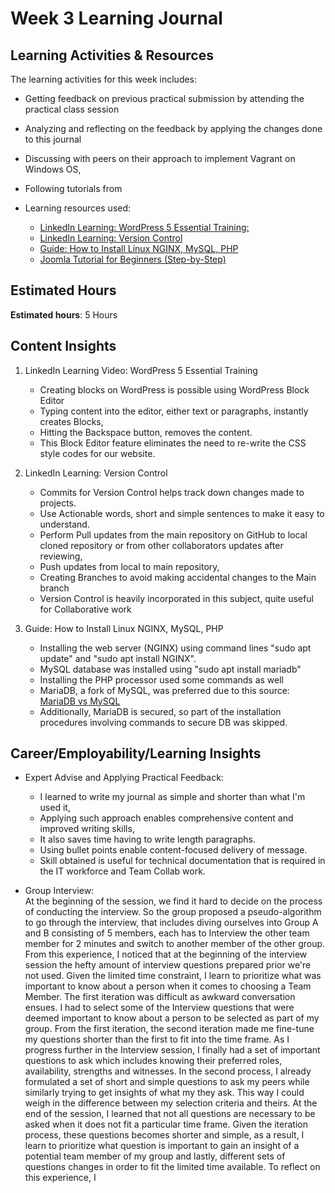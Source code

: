 # Week 3 Learning Journal <br/>

## Learning Activities & Resources
The learning activities for this week includes: <br>
* Getting feedback on previous practical submission by attending the practical class session
* Analyzing and reflecting on the feedback by applying the changes done to this journal
* Discussing with peers on their approach to implement Vagrant on Windows OS,
* Following tutorials from

* Learning resources used:
  - [LinkedIn Learning: WordPress 5 Essential Training:](https://www.linkedin.com/learning/wordpress-5-essential-training/wordpress-an-introduction?resume=false&u=2223545)
  - [LinkedIn Learning: Version Control](https://www.linkedin.com/learning/version-control-for-everyone-2/version-control-it-s-not-just-for-programmers?u=2223545)
  - [Guide: How to Install Linux NGINX, MySQL, PHP](https://www.digitalocean.com/community/tutorials/how-to-install-linux-nginx-mysql-php-lemp-stack-on-ubuntu-20-04)
  - [Joomla Tutorial for Beginners (Step-by-Step)](https://websitesetup.org/build-website-with-joomla/)


## Estimated Hours
**Estimated hours**: 5 Hours

## Content Insights
1) LinkedIn Learning Video:  WordPress 5 Essential Training <br>
   - Creating blocks on WordPress is possible using WordPress Block Editor
   - Typing content into the editor, either text or paragraphs, instantly creates Blocks,
   - Hitting the Backspace button, removes the content.
   - This Block Editor feature eliminates the need to re-write the CSS style codes for our website.

2) LinkedIn Learning: Version Control <br>
   - Commits for Version Control helps track down changes made to projects.
   - Use Actionable words, short and simple sentences to make it easy to understand.
   - Perform Pull updates from the main repository on GitHub to local cloned repository or from other
collaborators updates after reviewing,
   - Push updates from local to main repository,
   - Creating Branches to avoid making accidental changes to the Main branch
   - Version Control is heavily incorporated in this subject, quite useful for Collaborative work

3) Guide: How to Install Linux NGINX, MySQL, PHP <br>
   - Installing the web server (NGINX) using command lines "sudo apt update" and "sudo apt install NGINX".
   - MySQL database was installed using "sudo apt install mariadb"
   - Installing the PHP processor used some commands as well
   - MariaDB, a fork of MySQL, was preferred due to this source: [MariaDB vs MySQL](https://www.geeksforgeeks.org/difference-between-mysql-and-mariadb/)
   - Additionally, MariaDB is secured, so part of the installation procedures involving commands to secure DB was skipped.


## Career/Employability/Learning Insights

* Expert Advise and Applying Practical Feedback:
  - I learned to write my journal as simple and shorter than what I'm used it,
  - Applying such approach enables comprehensive content and improved writing skills,
  - It also saves time having to write length paragraphs.
  - Using bullet points enable content-focused delivery of message.
  - Skill obtained is useful for technical documentation that is required in the IT workforce and Team Collab work.


* Group Interview: <br> 
At the beginning of the session, we find it hard to decide on the process of conducting the interview.
So the group proposed a pseudo-algorithm to go through the interview, that includes diving ourselves into Group A and B
consisting of 5 members, each has to Interview the other team member for 2 minutes and switch to another member of the
other group. From this experience, I noticed that at the beginning of the interview session the hefty amount of interview
questions prepared prior we're not used. Given the limited time constraint, I learn to prioritize what was important to
know about a person when it comes to choosing a Team Member. The first iteration was difficult as awkward conversation
ensues. I had to select some of the Interview questions that were deemed important to know about a person to be selected
as part of my group. From the first iteration, the second iteration made me fine-tune my questions shorter than the first
to fit into the time frame. As I progress further in the Interview session, I finally had a set of important questions to
ask which includes knowing their preferred roles, availability, strengths and witnesses. In the second process, I already
formulated a set of short and simple questions to ask my peers while similarly trying to get insights of what my they ask.
This way I could weigh in the difference between my selection criteria and theirs. At the end of the session, I learned
that not all questions are necessary to be asked when it does not fit a particular time frame. Given the iteration process,
these questions becomes shorter and simple, as a result, I learn to prioritize what question is important to gain an
insight of a potential team member of my group and lastly, different sets of questions changes in order to fit the limited
time available. To reflect on this experience, I

